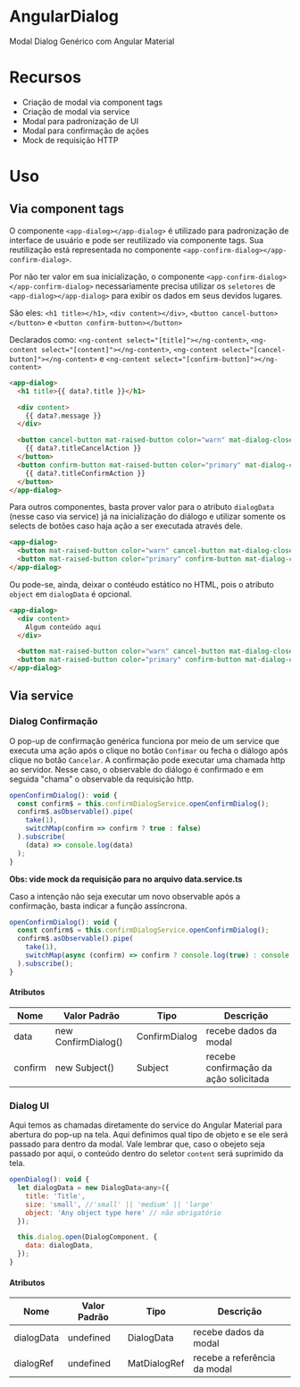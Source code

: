 # AngularDialog

Modal Dialog Genérico com Angular Material

# Recursos

* Criação de modal via component tags
* Criação de modal via service
* Modal para padronização de UI
* Modal para confirmação de ações
* Mock de requisição HTTP

# Uso

## Via component tags

O componente `<app-dialog></app-dialog>` é utilizado para padronização de interface de usuário e pode ser reutilizado via componente tags.
Sua reutilização está representada no componente `<app-confirm-dialog></app-confirm-dialog>`.

Por não ter valor em sua inicialização, o componente `<app-confirm-dialog></app-confirm-dialog>` necessariamente precisa utilizar os `seletores` de `<app-dialog></app-dialog>` para exibir os dados em seus devidos lugares.

São eles: `<h1 title></h1>`, `<div content></div>`, `<button cancel-button></button>` e `<button confirm-button></button>`

Declarados como: `<ng-content select="[title]"></ng-content>`, `<ng-content select="[content]"></ng-content>`, `<ng-content select="[cancel-button]"></ng-content>` e `<ng-content select="[confirm-button]"></ng-content>`

~~~html
<app-dialog>
  <h1 title>{{ data?.title }}</h1>

  <div content>
    {{ data?.message }}
  </div>

  <button cancel-button mat-raised-button color="warn" mat-dialog-close="true" (click)="closeDialog()">
    {{ data?.titleCancelAction }}
  </button>
  <button confirm-button mat-raised-button color="primary" mat-dialog-close="false" (click)="confirmDialog()">
    {{ data?.titleConfirmAction }}
  </button>
</app-dialog>
~~~

Para outros componentes, basta prover valor para o atributo `dialogData` (nesse caso via service) já na inicialização do diálogo e utilizar somente os selects de botões caso haja ação a ser executada através dele.

~~~html
<app-dialog>
  <button mat-raised-button color="warn" cancel-button mat-dialog-close="true" (click)="closeDialog()">Cancelar</button>
  <button mat-raised-button color="primary" confirm-button mat-dialog-close="false" (click)="confirmDialog()">Confirmar</button>
</app-dialog>
~~~

Ou pode-se, ainda, deixar o contéudo estático no HTML, pois o atributo `object` em `dialogData` é opcional.

~~~html
<app-dialog>
  <div content>
    Algum conteúdo aqui
  </div>

  <button mat-raised-button color="warn" cancel-button mat-dialog-close="true" (click)="closeDialog()">Cancelar</button>
  <button mat-raised-button color="primary" confirm-button mat-dialog-close="false" (click)="confirmDialog()">Confirmar</button>
</app-dialog>
~~~

## Via service

### Dialog Confirmação

O pop-up de confirmação genérica funciona por meio de um service que executa uma ação após o clique no botão `Confimar` ou fecha o diálogo após clique no botão `Cancelar`.
A confirmação pode executar uma chamada http ao servidor. Nesse caso, o observable do diálogo é confirmado e em seguida "chama" o observable da requisição http.

~~~javascript
openConfirmDialog(): void {
  const confirm$ = this.confirmDialogService.openConfirmDialog();
  confirm$.asObservable().pipe(
    take(1),
    switchMap(confirm => confirm ? true : false)
  ).subscribe(
    (data) => console.log(data)
  );
}
~~~

**Obs: vide mock da requisição para no arquivo data.service.ts**

Caso a intenção não seja executar um novo observable após a confirmação, basta indicar a função assíncrona.

~~~javascript
openConfirmDialog(): void {
  const confirm$ = this.confirmDialogService.openConfirmDialog();
  confirm$.asObservable().pipe(
    take(1),
    switchMap(async (confirm) => confirm ? console.log(true) : console.log(false))
  ).subscribe();
}
~~~

#### Atributos

Nome       | Valor Padrão       | Tipo            | Descrição
-----------|--------------------|-----------------|----------
data       | new ConfirmDialog()| ConfirmDialog   |recebe dados da modal
confirm    | new Subject()      | Subject<boolean>|recebe confirmação da ação solicitada


### Dialog UI

Aqui temos as chamadas diretamente do service do Angular Material para abertura do pop-up na tela. Aqui definimos qual tipo de objeto e se ele será passado para dentro da modal.
Vale lembrar que, caso o obejeto seja passado por aqui, o conteúdo dentro do seletor `content` será suprimido da tela.

~~~javascript
openDialog(): void {
  let dialogData = new DialogData<any>({
    title: 'Title', 
    size: 'small', //'small' || 'medium' || 'large'
    object: 'Any object type here' // não obrigatório
  });

  this.dialog.open(DialogComponent, {
    data: dialogData,
  });
}
~~~

#### Atributos

Nome       | Valor Padrão| Tipo                         | Descrição
-----------|-------------|------------------------------|----------
dialogData | undefined   | DialogData<T>                |recebe dados da modal
dialogRef  | undefined   | MatDialogRef<DialogComponent>|recebe a referência da modal

